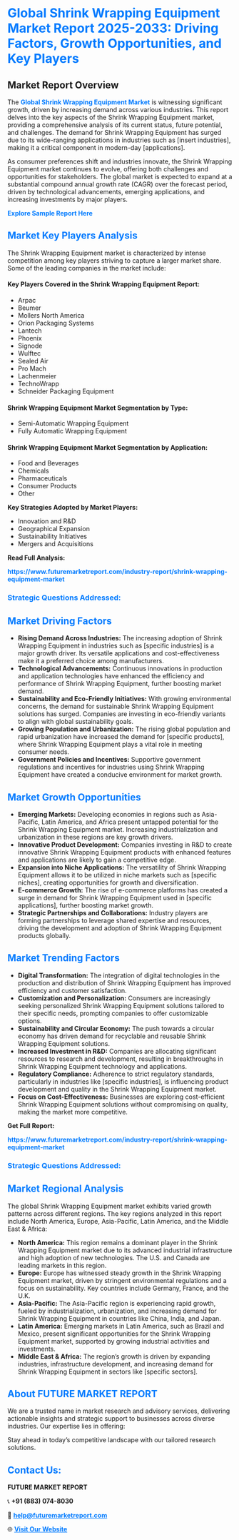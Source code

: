 <h1 style="color: #007BFF;">Global Shrink Wrapping Equipment Market Report 2025-2033: Driving Factors, Growth Opportunities, and Key Players</h1>

<section id="overview">
<h2>Market Report Overview</h2>
<p>The <a href="https://www.futuremarketreport.com/industry-report/shrink-wrapping-equipment-market" style="color: #007BFF; text-decoration: none;"><strong>Global Shrink Wrapping Equipment Market</strong></a> is witnessing significant growth, driven by increasing demand across various industries. This report delves into the key aspects of the Shrink Wrapping Equipment market, providing a comprehensive analysis of its current status, future potential, and challenges. The demand for Shrink Wrapping Equipment has surged due to its wide-ranging applications in industries such as [insert industries], making it a critical component in modern-day [applications].</p>
<p>As consumer preferences shift and industries innovate, the Shrink Wrapping Equipment market continues to evolve, offering both challenges and opportunities for stakeholders. The global market is expected to expand at a substantial compound annual growth rate (CAGR) over the forecast period, driven by technological advancements, emerging applications, and increasing investments by major players.</p>
</section>

<section id="overview">
<p><a href="https://www.futuremarketreport.com/request-sample/reportId=89910" style="color: #007BFF; text-decoration: none;"><strong>Explore Sample Report Here</strong></a></p>
</section>

<section id="key-players">
<h2 style="color: #007BFF;">Market Key Players Analysis</h2>
<p>The Shrink Wrapping Equipment market is characterized by intense competition among key players striving to capture a larger market share. Some of the leading companies in the market include:</p>
<h4>Key Players Covered in the Shrink Wrapping Equipment Report:</h4>
<ul><li>Arpac</li><li>Beumer</li><li>Mollers North America</li><li>Orion Packaging Systems</li><li>Lantech</li><li>Phoenix</li><li>Signode</li><li>Wulftec</li><li>Sealed Air</li><li>Pro Mach</li><li>Lachenmeier</li><li>TechnoWrapp</li><li>Schneider Packaging Equipment</li></ul>
<h4>Shrink Wrapping Equipment Market Segmentation by Type:</h4>
<ul><li>Semi-Automatic Wrapping Equipment</li><li>Fully Automatic Wrapping Equipment</li></ul>

<h4>Shrink Wrapping Equipment Market Segmentation by Application:</h4>
<ul><li>Food and Beverages</li><li>Chemicals</li><li>Pharmaceuticals</li><li>Consumer Products</li><li>Other</li></ul>
<p><strong>Key Strategies Adopted by Market Players:</strong></p>
<ul>
<li>Innovation and R&D</li>
<li>Geographical Expansion</li>
<li>Sustainability Initiatives</li>
<li>Mergers and Acquisitions</li>
</ul>
</section>

<section>
<p><strong>Read Full Analysis: </strong></p><a href="https://www.futuremarketreport.com/industry-report/shrink-wrapping-equipment-market" style="color: #007BFF; text-decoration: none;"><strong>https://www.futuremarketreport.com/industry-report/shrink-wrapping-equipment-market</strong></a>
<h3 style="color: #007BFF;">Strategic Questions Addressed:</h3>
</section>

<section id="driving-factors">
<h2 style="color: #007BFF;">Market Driving Factors</h2>
<ul>
<li><strong>Rising Demand Across Industries:</strong> The increasing adoption of Shrink Wrapping Equipment in industries such as [specific industries] is a major growth driver. Its versatile applications and cost-effectiveness make it a preferred choice among manufacturers.</li>
<li><strong>Technological Advancements:</strong> Continuous innovations in production and application technologies have enhanced the efficiency and performance of Shrink Wrapping Equipment, further boosting market demand.</li>
<li><strong>Sustainability and Eco-Friendly Initiatives:</strong> With growing environmental concerns, the demand for sustainable Shrink Wrapping Equipment solutions has surged. Companies are investing in eco-friendly variants to align with global sustainability goals.</li>
<li><strong>Growing Population and Urbanization:</strong> The rising global population and rapid urbanization have increased the demand for [specific products], where Shrink Wrapping Equipment plays a vital role in meeting consumer needs.</li>
<li><strong>Government Policies and Incentives:</strong> Supportive government regulations and incentives for industries using Shrink Wrapping Equipment have created a conducive environment for market growth.</li>
</ul>
</section>

<section id="growth-opportunities">
<h2 style="color: #007BFF;">Market Growth Opportunities</h2>
<ul>
<li><strong>Emerging Markets:</strong> Developing economies in regions such as Asia-Pacific, Latin America, and Africa present untapped potential for the Shrink Wrapping Equipment market. Increasing industrialization and urbanization in these regions are key growth drivers.</li>
<li><strong>Innovative Product Development:</strong> Companies investing in R&D to create innovative Shrink Wrapping Equipment products with enhanced features and applications are likely to gain a competitive edge.</li>
<li><strong>Expansion into Niche Applications:</strong> The versatility of Shrink Wrapping Equipment allows it to be utilized in niche markets such as [specific niches], creating opportunities for growth and diversification.</li>
<li><strong>E-commerce Growth:</strong> The rise of e-commerce platforms has created a surge in demand for Shrink Wrapping Equipment used in [specific applications], further boosting market growth.</li>
<li><strong>Strategic Partnerships and Collaborations:</strong> Industry players are forming partnerships to leverage shared expertise and resources, driving the development and adoption of Shrink Wrapping Equipment products globally.</li>
</ul>
</section>

<section id="trending-factors">
<h2 style="color: #007BFF;">Market Trending Factors</h2>
<ul>
<li><strong>Digital Transformation:</strong> The integration of digital technologies in the production and distribution of Shrink Wrapping Equipment has improved efficiency and customer satisfaction.</li>
<li><strong>Customization and Personalization:</strong> Consumers are increasingly seeking personalized Shrink Wrapping Equipment solutions tailored to their specific needs, prompting companies to offer customizable options.</li>
<li><strong>Sustainability and Circular Economy:</strong> The push towards a circular economy has driven demand for recyclable and reusable Shrink Wrapping Equipment solutions.</li>
<li><strong>Increased Investment in R&D:</strong> Companies are allocating significant resources to research and development, resulting in breakthroughs in Shrink Wrapping Equipment technology and applications.</li>
<li><strong>Regulatory Compliance:</strong> Adherence to strict regulatory standards, particularly in industries like [specific industries], is influencing product development and quality in the Shrink Wrapping Equipment market.</li>
<li><strong>Focus on Cost-Effectiveness:</strong> Businesses are exploring cost-efficient Shrink Wrapping Equipment solutions without compromising on quality, making the market more competitive.</li>
</ul>
</section>

<section>
<p><strong>Get Full Report: </strong></p><a href="https://www.futuremarketreport.com/industry-report/shrink-wrapping-equipment-market" style="color: #007BFF; text-decoration: none;"><strong>https://www.futuremarketreport.com/industry-report/shrink-wrapping-equipment-market</strong></a>
<h3 style="color: #007BFF;">Strategic Questions Addressed:</h3>
</section>


<section id="regional-analysis">
<h2 style="color: #007BFF;">Market Regional Analysis</h2>
<p>The global Shrink Wrapping Equipment market exhibits varied growth patterns across different regions. The key regions analyzed in this report include North America, Europe, Asia-Pacific, Latin America, and the Middle East & Africa:</p>
<ul>
<li><strong>North America:</strong> This region remains a dominant player in the Shrink Wrapping Equipment market due to its advanced industrial infrastructure and high adoption of new technologies. The U.S. and Canada are leading markets in this region.</li>
<li><strong>Europe:</strong> Europe has witnessed steady growth in the Shrink Wrapping Equipment market, driven by stringent environmental regulations and a focus on sustainability. Key countries include Germany, France, and the U.K.</li>
<li><strong>Asia-Pacific:</strong> The Asia-Pacific region is experiencing rapid growth, fueled by industrialization, urbanization, and increasing demand for Shrink Wrapping Equipment in countries like China, India, and Japan.</li>
<li><strong>Latin America:</strong> Emerging markets in Latin America, such as Brazil and Mexico, present significant opportunities for the Shrink Wrapping Equipment market, supported by growing industrial activities and investments.</li>
<li><strong>Middle East & Africa:</strong> The region’s growth is driven by expanding industries, infrastructure development, and increasing demand for Shrink Wrapping Equipment in sectors like [specific sectors].</li>
</ul>
</section>

<footer>
<h2 style="color: #007BFF;">About FUTURE MARKET REPORT</h2>
<p>We are a trusted name in market research and advisory services, delivering actionable insights and strategic support to businesses across diverse industries. Our expertise lies in offering:</p>

<p>Stay ahead in today’s competitive landscape with our tailored research solutions.</p>

<h2 style="color: #007BFF;">Contact Us:</h2>
<p><strong>FUTURE MARKET REPORT</strong></p>
<p>📞 <strong>+91 (883) 074-8030</strong></p>
<p>📧 <strong><a href="mailto:help@futuremarketreport.com" style="color: #007BFF;">help@futuremarketreport.com</a></strong></p>
<p>🌐 <strong><a href="https://www.futuremarketreport.com/" style="color: #007BFF;">Visit Our Website</a></strong></p>
</footer>
